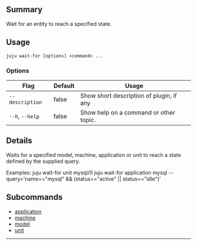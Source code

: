 
## Summary
Wait for an entity to reach a specified state.

## Usage
```juju wait-for [options] <command> ...```

### Options
| Flag | Default | Usage |
| --- | --- | --- |
| `--description` | false | Show short description of plugin, if any |
| `--h`, `--help` | false | Show help on a command or other topic. |

## Details
Waits for a specified model, machine, application or unit to reach a state
defined by the supplied query.

Examples:
	juju wait-for unit mysql/0
	juju wait-for application mysql --query='name=="mysql" &amp;&amp; (status=="active" &#x7c;&#x7c; status=="idle")'

## Subcommands
- [application](/t/12345)
- [machine](/t/12346)
- [model](/t/12347)
- [unit](/t/12348)

---

